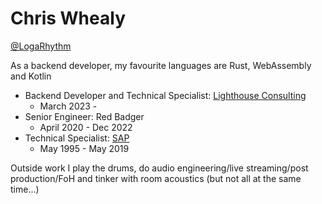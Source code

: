 # Chris Whealy

[@LogaRhythm](https://twitter.com/LogaRhythm)

As a backend developer, my favourite languages are Rust, WebAssembly and Kotlin

* Backend Developer and Technical Specialist: [Lighthouse Consulting](https://lighthouse.no)
   * March 2023 -
* Senior Engineer: Red Badger
   * April 2020 - Dec 2022
* Technical Specialist: [SAP](https://sap.com)
   * May 1995 - May 2019

Outside work I play the drums, do audio engineering/live streaming/post production/FoH and tinker with room acoustics (but not all at the same time...)
